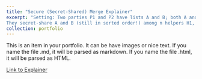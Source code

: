 ```yaml
---
title: "Secure (Secret-Shared) Merge Explainer"
excerpt: "Setting: Two parties P1 and P2 have lists A and B; both A and B are sorted. They want to merge the two lists A and B into a new list Arr so the result is still sorted. They don’t want to share their information, though, and they don’t want to do the computation themselves, so they delegate it.
They secret-share A and B (still in sorted order!) among n helpers H1, H2, H3, up to Hn.Short description of portfolio item number  2<br/><img src='/images/3953273590_704e3899d5_m.jpg'>"
collection: portfolio
---
```


This is an item in your portfolio. It can be have images or nice text. If you name the file .md, it will be parsed as markdown. If you name the file .html, it will be parsed as HTML. 

[Link to Explainer](https://docs.google.com/document/d/1K1Y3SD8wqclkfJzSJ1Yc9A94jZe2HVemmnr0SjNnZ8w/edit?usp=sharing)
